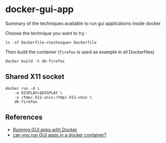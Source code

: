 docker-gui-app
==============

Summary of the techniques available to run gui applications inside docker

Choose the technique you want to try :

    ln -sf Dockerfile-<technique> Dockerfile

Then build the container (`firefox` is used as example in all Dockerfiles)

    docker build -t dk-firefox

Shared X11 socket
-----------------

    docker run -d \
        -e DISPLAY=$DISPLAY \
        -v /tmp/.X11-unix:/tmp/.X11-unix \
        dk-firefox


References
----------

- [Running GUI apps with Docker](http://fabiorehm.com/blog/2014/09/11/running-gui-apps-with-docker/)
- [can you run GUI apps in a docker container?](https://stackoverflow.com/questions/16296753/can-you-run-gui-apps-in-a-docker-container)
